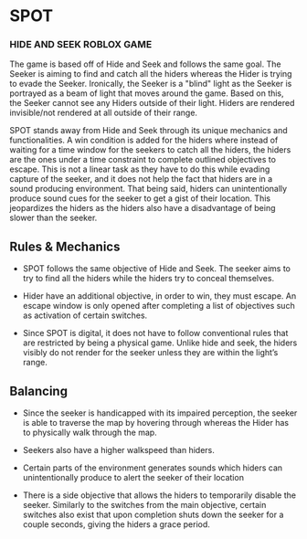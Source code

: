 # **SPOT**

### **HIDE AND SEEK ROBLOX GAME**

The game is based off of Hide and Seek and follows the same goal. The Seeker is aiming to find and catch all the hiders whereas the Hider is trying to evade the Seeker. Ironically, the Seeker is a "blind" light as the Seeker is portrayed as a beam of light that moves around the game. Based on this, the Seeker cannot see any Hiders outside of their light. Hiders are rendered invisible/not rendered at all outside of their range. 

SPOT stands away from Hide and Seek through its unique mechanics and functionalities. A win condition is added for the hiders where instead of waiting for a time window for the seekers to catch all the hiders, the hiders are the ones under a time constraint to complete outlined objectives to escape. This is not a linear task as they have to do this while evading capture of the seeker, and it does not help the fact that hiders are in a sound producing environment. That being said, hiders can unintentionally produce sound cues for the seeker to get a gist of their location. This jeopardizes the hiders as the hiders also have a disadvantage of being slower than the seeker.

## **Rules & Mechanics**

- SPOT follows the same objective of Hide and Seek. The seeker aims to try to find all the hiders while the hiders try to conceal themselves.

- Hider have an additional objective, in order to win, they must escape. An escape window is only opened after completing a list of objectives such as activation of certain switches.

- Since SPOT is digital, it does not have to follow conventional rules that are restricted by being a physical game. Unlike hide and seek, the hiders visibly do not render for the seeker unless they are within the light’s range.

## **Balancing**

- Since the seeker is handicapped with its impaired perception, the seeker is able to traverse the map by hovering through whereas the Hider has to physically walk through the map.

- Seekers also have a higher walkspeed than hiders.

- Certain parts of the environment generates sounds which hiders can unintentionally produce to alert the seeker of their location

- There is a side objective that allows the hiders to temporarily disable the seeker. Similarly to the switches from the main objective, certain switches also exist that upon completion shuts down the seeker for a couple seconds, giving the hiders a grace period.

